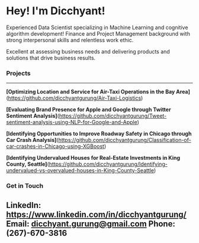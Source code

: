 # Hey! I'm Dicchyant!

Experienced Data Scientist specializing in Machine Learning and cognitive algorithm development! Finance and Project Management background with strong interpersonal skills and relentless work ethic. 

Excellent at assessing business needs and delivering products and solutions that drive business results. 



### Projects

--------------------------------------------------------------------------

**[Optimizing Location and Service for Air-Taxi Operations in the Bay Area]**(https://github.com/dicchyantgurung/Air-Taxi-Logistics)

**[Evaluating Brand Presence for Apple and Google through Twitter Sentiment Analysis]**(https://github.com/dicchyantgurung/Tweet-sentiment-analysis-using-NLP-for-Google-and-Apple)

**[Identifying Opportunities to Improve Roadway Safety in Chicago through Car Crash Analysis]**(https://github.com/dicchyantgurung/Classification-of-car-crashes-in-Chicago-using-XGBoost)

**[Identifying Undervalued Houses for Real-Estate Investments in King County, Seattle]**(https://github.com/dicchyantgurung/Identifying-undervalued-vs-overvalued-houses-in-King-County-Seattle)


### Get in Touch

LinkedIn: https://www.linkedin.com/in/dicchyantgurung/
Email: dicchyant.gurung@gmail.com
Phone: (267)-670-3816
--------------------------------------------------------------------------


